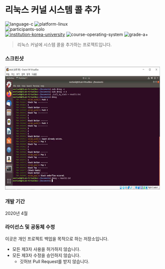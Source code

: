 # 리눅스 커널 시스템 콜 추가

![language-c][language-c]
![platform-linux][platform-linux]
<br>
![participants-solo][participants-solo]
<br>
[![institution-korea-university][korea-university-image]][korea-university-cs-url]
![course-operating-system][course-cose341]
![grade-a+][grade-a+]

> 리눅스 커널에 시스템 콜을 추가하는 프로젝트입니다.

### 스크린샷

<img src="documents/screenshot.png" height="400px">

### 개발 기간

2020년 4월

### 라이선스 및 공동체 수정

이곳은 개인 프로젝트 백업을 목적으로 하는 저장소입니다.

  * 모든 제3자 사용을 허가하지 않습니다.
  * 모든 제3자 수정을 승인하지 않습니다.
    * 깃허브 Pull Request를 받지 않습니다.

<!-- Image definitions -->
[korea-university-image]: https://img.shields.io/badge/Institution-Korea%20University-red
[korea-university-cs-url]: http://cs.korea.ac.kr
[course-cose341]: https://img.shields.io/badge/Course-Operating%20Systems-brightgreen
[language-c]: https://img.shields.io/badge/Language-C-orange
[platform-linux]: https://img.shields.io/badge/Platform-Linux-yellowgreen
[grade-a+]: https://img.shields.io/badge/Grade-A+-lightgrey
[participants-solo]: https://img.shields.io/badge/Participants-Solo%20Project-7aa3cc
